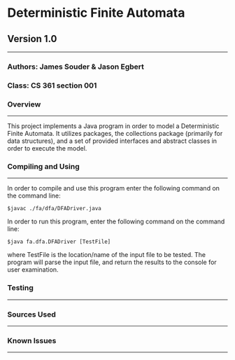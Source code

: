 # **Deterministic Finite Automata**
## Version 1.0
--------------------------------------------------------------------------------
### Authors: James Souder & Jason Egbert
### Class: CS 361 section 001

### **Overview**
--------------------------------------------------------------------------------
This project implements a Java program in order to model a Deterministic Finite 
Automata. It utilizes packages, the collections package (primarily for data
structures), and a set of provided interfaces and abstract classes in order to
execute the model.

### **Compiling and Using**
--------------------------------------------------------------------------------
In order to compile and use this program enter the following command on the
command line:

```
$javac ./fa/dfa/DFADriver.java
```
In order to run this program, enter the following command on the command line:

```
$java fa.dfa.DFADriver [TestFile]
```
where TestFile is the location/name of the input file to be tested. The program
will parse the input file, and return the results to the console for user
examination.

### **Testing**
--------------------------------------------------------------------------------

### **Sources Used**
--------------------------------------------------------------------------------

### **Known Issues**
--------------------------------------------------------------------------------
